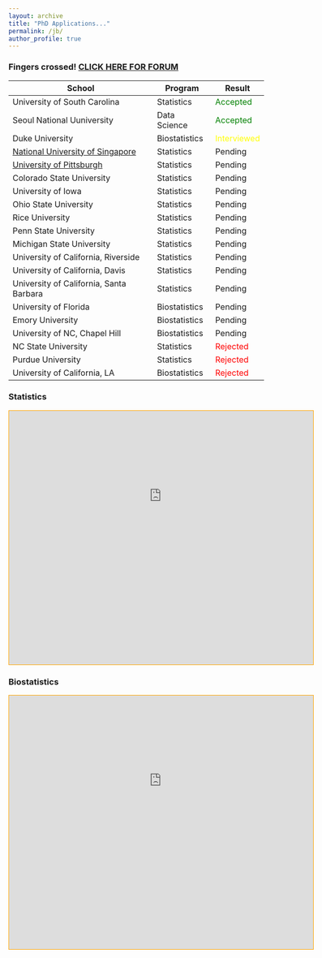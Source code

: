 ```yaml
---
layout: archive
title: "PhD Applications..."
permalink: /jb/
author_profile: true
---
```

<style type="text/css">
    iframe {
        position: relative;
        /* pointer-events: none; */
        top: -540px;
        left: -40px;
        height: 2500px;
        width: 1200px;
        
        zoom: 1;
        -webkit-transform: scale(.565);
        -webkit-transform-origin: 0 0;
    }

    #wrapper {
        overflow: hidden;
        border: 1px solid orange;
        height: 500px;
        width: 600px;
    }
</style>

### Fingers crossed! <a href="https://forum.thegradcafe.com/forum/48-mathematics-and-statistics" target="_blank">CLICK HERE FOR FORUM</a>

School|Program|Result
-|-|-
University of South Carolina|Statistics|<span style="color:green">Accepted</span>
Seoul National Uuniversity|Data Science|<span style="color:green">Accepted</span>
Duke University|Biostatistics|<span style="color:yellow">Interviewed</span>
<a href="https://inetapps.nus.edu.sg/GDA2/Home.aspx" target="_blank">National University of Singapore|Statistics|Pending
<a href="https://appstatus.as.pitt.edu/" target="_blank">University of Pittsburgh|Statistics|Pending
Colorado State University|Statistics|Pending
University of Iowa|Statistics|Pending
Ohio State University|Statistics|Pending
Rice University|Statistics|Pending
Penn State University|Statistics|Pending
Michigan State University|Statistics|Pending
University of California, Riverside|Statistics|Pending
University of California, Davis|Statistics|Pending
University of California, Santa Barbara|Statistics|Pending
University of Florida|Biostatistics|Pending
Emory University|Biostatistics|Pending
University of NC, Chapel Hill|Biostatistics|Pending
NC State University|Statistics|<span style="color:red">Rejected</span>
Purdue University|Statistics|<span style="color:red">Rejected</span>
University of California, LA|Biostatistics|<span style="color:red">Rejected</span>

### Statistics
<body>
    <div id='wrapper'><iframe src="https://www.thegradcafe.com/survey/index.php?q=statistics"></iframe></div>
</body>

### Biostatistics

<body>
    <div id='wrapper'><iframe src="https://www.thegradcafe.com/survey/index.php?q=biostatistics"></iframe></div>
</body>
